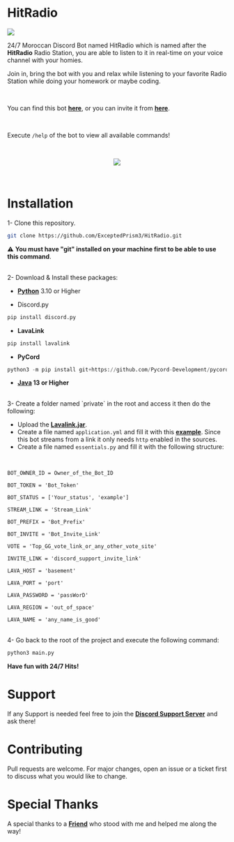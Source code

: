 # HitRadio

<img src="https://cdn.discordapp.com/attachments/947328978857898016/951591067642372176/HitRadioReadMe.gif">

<br>

24/7 Moroccan Discord Bot named HitRadio which is named after the **HitRadio** Radio Station, you are able to listen to it in real-time on your voice channel with your homies.

Join in, bring the bot with you and relax while listening to your favorite Radio Station while doing your homework or maybe coding.

<br>

You can find this bot <a href="https://top.gg/bot/1086030727650476153"><b>here</b></a>, or you can invite it from <a href="https://discord.com/api/oauth2/authorize?client_id=1086030727650476153&permissions=277062450240&scope=bot%20applications.commands"><b>here</b></a>.

<br>

Execute `/help` of the bot to view all available commands!

<br>

<p align="center">
<img src="https://cdn.discordapp.com/attachments/927336267379798037/978711197094412348/unknown.png"/>
</p>

<br>

# Installation

1- Clone this repository.
```bash
git clone https://github.com/ExceptedPrism3/HitRadio.git
```

⚠️ **You must have "git" installed on your machine first to be able to use this command**.

<br>
2- Download & Install these packages:

- **[Python](https://www.python.org/downloads/)** 3.10 or Higher

- Discord.py
```bash
pip install discord.py 
```

- **LavaLink**
```bash
pip install lavalink
```

- **PyCord**
```python
python3 -m pip install git+https://github.com/Pycord-Development/pycord
```

- **[Java](https://www.oracle.com/java/technologies/javase/jdk13-archive-downloads.html) 13 or Higher**

<br>
3- Create a folder named `private` in the root and access it then do the following:

 - Upload the **[Lavalink.jar](https://github.com/freyacodes/Lavalink/releases)**.
 - Create a file named `application.yml` and fill it with this **[example](https://github.com/freyacodes/Lavalink/blob/master/LavalinkServer/application.yml.example)**.
 Since this bot streams from a link it only needs `http` enabled in the sources.
 - Create a file named `essentials.py` and fill it with the following structure:

 <br>

    BOT_OWNER_ID = Owner_of_the_Bot_ID

    BOT_TOKEN = 'Bot_Token'

    BOT_STATUS = ['Your_status', 'example']

    STREAM_LINK = 'Stream_Link'

    BOT_PREFIX = 'Bot_Prefix'

    BOT_INVITE = 'Bot_Invite_Link'

    VOTE = 'Top_GG_vote_link_or_any_other_vote_site'

    INVITE_LINK = 'discord_support_invite_link'

    LAVA_HOST = 'basement'

    LAVA_PORT = 'port'

    LAVA_PASSWORD = 'passWorD'

    LAVA_REGION = 'out_of_space'

    LAVA_NAME = 'any_name_is_good'

<br>
4- Go back to the root of the project and execute the following command:

```python
python3 main.py
```

**Have fun with 24/7 Hits!**
<br>

# Support

If any Support is needed feel free to join the **[Discord Support Server](https://discord.com/invite/MfR5mcpVfX)** and ask there!
<br>

# Contributing
Pull requests are welcome. For major changes, open an issue or a ticket first to discuss what you would like to change.
<br>

# Special Thanks
A special thanks to a **[Friend](https://github.com/redmoogle)** who stood with me and helped me along the way!